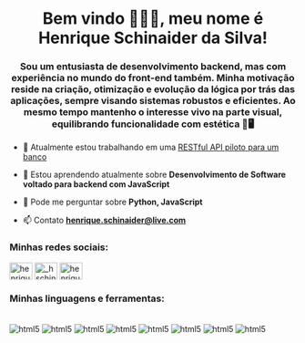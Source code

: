 <h1 align="center">Bem vindo 👨🏻‍💻, meu nome é Henrique Schinaider da Silva!</h1>
<h3 align="center">Sou um entusiasta de desenvolvimento backend, mas com experiência no mundo do front-end também. Minha motivação reside na criação, otimização e evolução da lógica por trás das aplicações, sempre visando sistemas robustos e eficientes. Ao mesmo tempo mantenho o interesse vivo na parte visual, equilibrando funcionalidade com estética 🧠🖥️</h3>

- 🔭 Atualmente estou trabalhando em uma [RESTful API piloto para um banco](git@github.com:henrique-sch/desafio-backend-m02-b2b-t06.git)

- 🌱 Estou aprendendo atualmente sobre **Desenvolvimento de Software voltado para backend com JavaScript**

- 💬 Pode me perguntar sobre **Python, JavaScript**

- 📫 Contato **henrique.schinaider@live.com**

<h3 align="left">Minhas redes sociais:</h3>
<p align="left">
<a href="https://linkedin.com/in/henrique schinaider" target="blank"><img align="center" src="https://raw.githubusercontent.com/rahuldkjain/github-profile-readme-generator/master/src/images/icons/Social/linked-in-alt.svg" alt="henrique schinaider" height="30" width="40" /></a>
<a href="https://instagram.com/_hschinaider" target="blank"><img align="center" src="https://raw.githubusercontent.com/rahuldkjain/github-profile-readme-generator/master/src/images/icons/Social/instagram.svg" alt="_hschinaider" height="30" width="40" /></a>
<a href="https://discord.gg/henrique_schinaider" target="blank"><img align="center" src="https://raw.githubusercontent.com/rahuldkjain/github-profile-readme-generator/master/src/images/icons/Social/discord.svg" alt="henrique_schinaider" height="30" width="40" /></a>
</p>

<h3 align="left">Minhas linguagens e ferramentas:</h3>
<div style="display: inline_block"><br/>
    <img align="center" alt="html5" src="https://img.shields.io/badge/JavaScript-F7DF1E?style=for-the-badge&logo=javascript&logoColor=black" />
    <img align="center" alt="html5" src="https://img.shields.io/badge/Node.js-43853D?style=for-the-badge&logo=node.js&logoColor=white" />
    <img align="center" alt="html5" src="https://img.shields.io/badge/Express.js-404D59?style=for-the-badge" />
    <img align="center" alt="html5" src="https://img.shields.io/badge/Python-14354C?style=for-the-badge&logo=python&logoColor=white" />
    <img align="center" alt="html5" src="https://img.shields.io/badge/GIT-E44C30?style=for-the-badge&logo=git&logoColor=white" />
    <img align="center" alt="html5" src="https://img.shields.io/badge/GitHub-100000?style=for-the-badge&logo=github&logoColor=white" />
    <img align="center" alt="html5" src="https://img.shields.io/badge/Linux-FCC624?style=for-the-badge&logo=linux&logoColor=black" />
    <img align="center" alt="html5" src="https://img.shields.io/badge/Windows-0078D6?style=for-the-badge&logo=windows&logoColor=white" />
</div>
